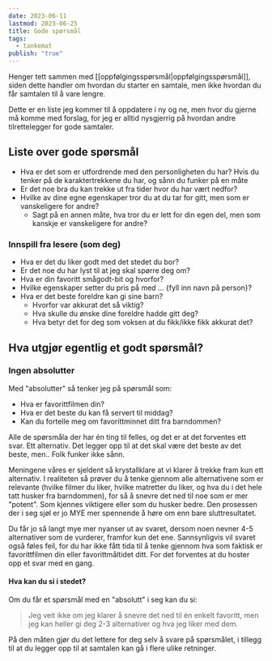 ```yaml
---
date: 2023-06-11
lastmod: 2023-06-25
title: Gode spørsmål
tags:
  - tankemat
publish: "true"
---
```



Henger tett sammen med [[oppfølgingsspørsmål|oppfølgingsspørsmål]], siden dette handler om hvordan du starter en samtale, men ikke hvordan du får samtalen til å vare lengre.

Dette er en liste jeg kommer til å oppdatere i ny og ne, men hvor du gjerne må komme med forslag, for jeg er alltid nysgjerrig på hvordan andre tilrettelegger for gode samtaler.

## Liste over gode spørsmål

- Hva er det som er utfordrende med den personligheten du har? Hvis du tenker på de karaktertrekkene du har, og sånn du funker på en måte
- Er det noe bra du kan trekke ut fra tider hvor du har vært nedfor?
- Hvilke av dine egne egenskaper tror du at du tar for gitt, men som er vanskeligere for andre?
	- Sagt på en annen måte, hva tror du er lett for din egen del, men som kanskje er vanskeligere for andre?

### Innspill fra lesere (som deg)

- Hva er det du liker godt med det stedet du bor?
- Er det noe du har lyst til at jeg skal spørre deg om?   
- Hva er din favoritt smågodt-bit og hvorfor?
- Hvilke egenskaper setter du pris på med … {fyll inn navn på person}?
- Hva er det beste foreldre kan gi sine barn?
	- Hvorfor var akkurat det så viktig?
	- Hva skulle du ønske dine foreldre hadde gitt deg?
	- Hva betyr det for deg som voksen at du fikk/ikke fikk akkurat det?

## Hva utgjør egentlig et godt spørsmål?

### Ingen absolutter

Med "absolutter" så tenker jeg på spørsmål som:

- Hva er favorittfilmen din?
- Hva er det beste du kan få servert til middag?
- Kan du fortelle meg om favorittminnet ditt fra barndommen?

Alle de spørsmåla der har én ting til felles, og det er at det forventes ett svar. Ett alternativ. Det legger opp til at det skal være det beste av det beste, men.. Folk funker ikke sånn.

Meningene våres er sjeldent så krystallklare at vi klarer å trekke fram kun ett alternativ. I realiteten så prøver du å tenke gjennom alle alternativene som er relevante (hvilke filmer du liker, hvilke matretter du liker, og hva du i det hele tatt husker fra barndommen), for så å snevre det ned til noe som er mer "potent". Som kjennes viktigere eller som du husker bedre. Den prosessen der i seg sjøl er jo MYE mer spennende å høre om enn bare sluttresultatet.

Du får jo så langt mye mer nyanser ut av svaret, dersom noen nevner 4-5 alternativer som de vurderer, framfor kun det ene. Sannsynligvis vil svaret også føles feil, for du har ikke fått tida til å tenke gjennom hva som faktisk er favorittfilmen din eller favorittmåltidet ditt. For det forventes at du hoster opp et svar med en gang.

#### Hva kan du si i stedet?

Om du får et spørsmål med en "absolutt" i seg kan du si:

> Jeg veit ikke om jeg klarer å snevre det ned til én enkelt favoritt, men jeg kan heller gi deg 2-3 alternativer og hva jeg liker med dem.

På den måten gjør du det lettere for deg selv å svare på spørsmålet, i tillegg til at du legger opp til at samtalen kan gå i flere ulike retninger.
